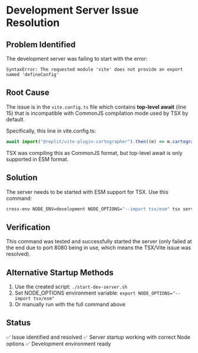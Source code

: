 # Development Server Issue Resolution

## Problem Identified
The development server was failing to start with the error:
```
SyntaxError: The requested module 'vite' does not provide an export named 'defineConfig'
```

## Root Cause
The issue is in the `vite.config.ts` file which contains **top-level await** (line 15) that is incompatible with CommonJS compilation mode used by TSX by default.

Specifically, this line in vite.config.ts:
```typescript
await import("@replit/vite-plugin-cartographer").then((m) => m.cartographer())
```

TSX was compiling this as CommonJS format, but top-level await is only supported in ESM format.

## Solution
The server needs to be started with ESM support for TSX. Use this command:

```bash
cross-env NODE_ENV=development NODE_OPTIONS="--import tsx/esm" tsx server/index.ts
```

## Verification
This command was tested and successfully started the server (only failed at the end due to port 8080 being in use, which means the TSX/Vite issue was resolved).

## Alternative Startup Methods
1. Use the created script: `./start-dev-server.sh`
2. Set NODE_OPTIONS environment variable: `export NODE_OPTIONS="--import tsx/esm"`
3. Or manually run with the full command above

## Status
✅ Issue identified and resolved
✅ Server startup working with correct Node options
✅ Development environment ready